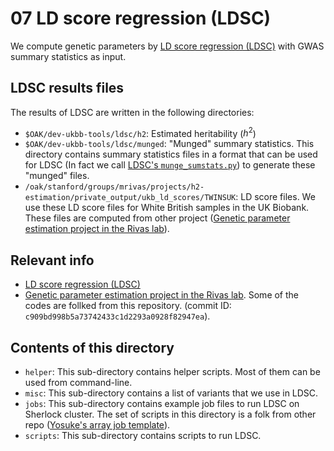 # 07 LD score regression (LDSC)

We compute genetic parameters by [LD score regression (LDSC)](https://github.com/bulik/ldsc) with GWAS summary statistics as input. 

## LDSC results files

The results of LDSC are written in the following directories:

- `$OAK/dev-ukbb-tools/ldsc/h2`: Estimated heritability ($h^2$)
- `$OAK/dev-ukbb-tools/ldsc/munged`: "Munged" summary statistics. This directory contains summary statistics files in a format that can be used for LDSC (In fact we call [LDSC's `munge_sumstats.py`](https://github.com/bulik/ldsc/blob/master/munge_sumstats.py)) to generate these "munged" files.
- `/oak/stanford/groups/mrivas/projects/h2-estimation/private_output/ukb_ld_scores/TWINSUK`: LD score files. We use these LD score files for White British samples in the UK Biobank. These files are computed from other project ([Genetic parameter estimation project in the Rivas lab](https://github.com/rivas-lab/genetic-parameter-estimation)).

## Relevant info

- [LD score regression (LDSC)](https://github.com/bulik/ldsc)
- [Genetic parameter estimation project in the Rivas lab](https://github.com/rivas-lab/genetic-parameter-estimation). Some of the codes are follked from this repository. (commit ID: `c909bd998b5a73742433c1d2293a0928f82947ea`).

## Contents of this directory

- `helper`: This sub-directory contains helper scripts. Most of them can be used from command-line.
- `misc`: This sub-directory contains a list of variants that we use in LDSC.
- `jobs`: This sub-directory contains example job files to run LDSC on Sherlock cluster. The set of scripts in this directory is a folk from other repo ([Yosuke's array job template](https://github.com/yk-tanigawa/array-job-template)).
- `scripts`: This sub-directory contains scripts to run LDSC.


